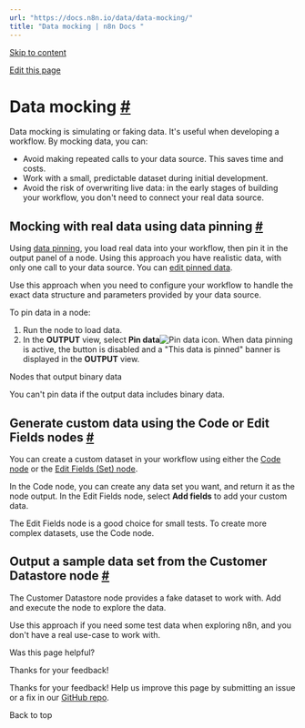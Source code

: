 ```yaml
---
url: "https://docs.n8n.io/data/data-mocking/"
title: "Data mocking | n8n Docs "
---
```


[Skip to content](https://docs.n8n.io/data/data-mocking/#data-mocking)

[Edit this page](https://github.com/n8n-io/n8n-docs/edit/main/docs/data/data-mocking.md "Edit this page")

# Data mocking [\#](https://docs.n8n.io/data/data-mocking/\#data-mocking "Permanent link")

Data mocking is simulating or faking data. It's useful when developing a workflow. By mocking data, you can:

- Avoid making repeated calls to your data source. This saves time and costs.
- Work with a small, predictable dataset during initial development.
- Avoid the risk of overwriting live data: in the early stages of building your workflow, you don't need to connect your real data source.

## Mocking with real data using data pinning [\#](https://docs.n8n.io/data/data-mocking/\#mocking-with-real-data-using-data-pinning "Permanent link")

Using [data pinning](https://docs.n8n.io/data/data-pinning/), you load real data into your workflow, then pin it in the output panel of a node. Using this approach you have realistic data, with only one call to your data source. You can [edit pinned data](https://docs.n8n.io/data/data-editing/).

Use this approach when you need to configure your workflow to handle the exact data structure and parameters provided by your data source.

To pin data in a node:

1. Run the node to load data.
2. In the **OUTPUT** view, select **Pin data**![Pin data icon](https://docs.n8n.io/_images/data/data-pinning/data-pinning-button.png). When data pinning is active, the button is disabled and a "This data is pinned" banner is displayed in the **OUTPUT** view.

Nodes that output binary data

You can't pin data if the output data includes binary data.

## Generate custom data using the Code or Edit Fields nodes [\#](https://docs.n8n.io/data/data-mocking/\#generate-custom-data-using-the-code-or-edit-fields-nodes "Permanent link")

You can create a custom dataset in your workflow using either the [Code node](https://docs.n8n.io/integrations/builtin/core-nodes/n8n-nodes-base.code/) or the [Edit Fields (Set) node](https://docs.n8n.io/integrations/builtin/core-nodes/n8n-nodes-base.set/).

In the Code node, you can create any data set you want, and return it as the node output. In the Edit Fields node, select **Add fields** to add your custom data.

The Edit Fields node is a good choice for small tests. To create more complex datasets, use the Code node.

## Output a sample data set from the Customer Datastore node [\#](https://docs.n8n.io/data/data-mocking/\#output-a-sample-data-set-from-the-customer-datastore-node "Permanent link")

The Customer Datastore node provides a fake dataset to work with. Add and execute the node to explore the data.

Use this approach if you need some test data when exploring n8n, and you don't have a real use-case to work with.

Was this page helpful?






Thanks for your feedback!






Thanks for your feedback! Help us improve this page by submitting an issue or a fix in our [GitHub repo](https://github.com/n8n-io/n8n-docs).


Back to top